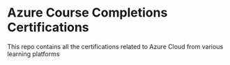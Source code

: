 # Azure Course Completions Certifications
This repo contains all the certifications related to Azure Cloud from various learning platforms
